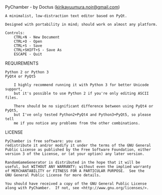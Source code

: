 PyChamber -  by Doctus (kirikayuumura.noir@gmail.com)

	A minimalist, low-distraction text editor based on PyQt.
	
	Designed with portability in mind; should work on almost any platform.
	
	Controls:
		CTRL+N - New Document
		CTRL+O - Open
		CTRL+S - Save
		CTRL+SHIFT+S - Save As
		ESCAPE - Quit
	
	
REQUIREMENTS
	
	Python 2 or Python 3
	PyQt4 or PyQt5
		
		I highly recommend running it with Python 3 for better Unicode support,
		but it's possible to use Python 2 if you're only editing ASCII files.
		
		There should be no significant difference between using PyQt4 or PyQt5,
		but I've only tested Python2+PyQt4 and Python3+PyQt5, so please tell
		me if you notice any problems from the other combinations.
	
	
LICENSE

    PyChamber is free software: you can
    redistribute it and/or modify it under the terms of the GNU General
    Public License as published by the Free Software Foundation, either
    version 3 of the License, or (at your option) any later version.

    RandomGameGenerator is distributed in the hope that it will be
    useful, but WITHOUT ANY WARRANTY; without even the implied warranty
    of MERCHANTABILITY or FITNESS FOR A PARTICULAR PURPOSE.  See the
    GNU General Public License for more details.

    You should have received a copy of the GNU General Public License
    along with PyChamber.  If not, see <http://www.gnu.org/licenses/>.